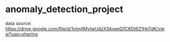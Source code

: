 # anomaly_detection_project

data source: https://drive.google.com/file/d/1vimjtMyIwUdzX3AxeeQ1C6Dt621HpTdK/view?usp=sharing
